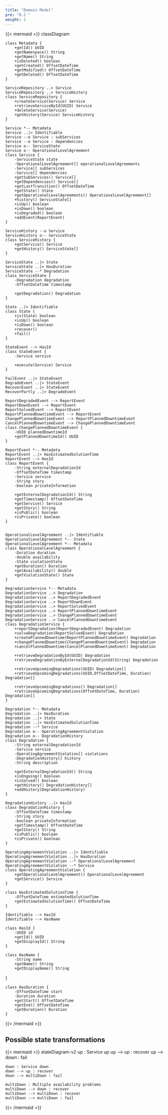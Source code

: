 ```yaml
---
title: "Domain Model"
pre: "8.2 "
weight: 2
---
```


{{< mermaid >}}
classDiagram

    class Metadata {
        +getId() UUID
        +getNamespace() String
        +getName() String
        +isDeleted() boolean
        +getCreated() OffsetDateTime
        +getModified() OffsetDateTime
        +getDeleted() OffsetDateTime
    }

    ServiceRepository ..> Service
    ServiceRepository ..> ServiceHistory
    class ServiceRepository {
        +createService(Service) Service
        +retrieveServiceById(UUID) Service
        +deleteService(Service)
        +getHistory(Service) ServiceHistory
    }

    Service *-- Metadata
    Service ..|> Identifiable
    Service --o Service : subServices
    Service --o Service : dependencies
    Service o-- ServiceState
    Service o-- OperationalLevelAgreement
    class Service {
        -ServiceState state
        -OperationalLevelAgreement[] operationalLevelAgreements
        -Service[] subServices
        -Service[] dependencies
        +getSubServices() Service[]
        +getDependencies() Service[]
        +getLastTransition() OffsetDateTime
        +getState() State
        +getOperationalLevelAgreements() OperationalLevelAgreement[]
        +history() ServiceState[]
        +isUp() boolean
        +isDown() boolean
        +isDegraded() boolean
        +addEvent(ReportEvent)
    }

    ServiceHistory --o Service
    ServiceHistory o-- ServiceState
    class ServiceHistory {
        +getService() Service
        +getHistory() ServiceState[]
    }

    ServiceState ..|> State
    ServiceState ..|> HasDuration
    ServiceState --* Degradation
    class ServiceState {
        -Degradation degradation
        -OffsetDateTime timestamp

        +getDegradation() Degradation
    }

    State ..|> Identifiable
    class State {
        +is(State) boolean
        +isUp() boolean
        +isDown() boolean
        +recover()
        +fail()
    }

    StateEvent --> HasId
    class StateEvent {
        -Service service

        +execute(Service) Service
    }

    FailEvent ..|> StateEvent
    DegradeEvent ..|> StateEvent
    RecoverEvent ..|> StateEvent
    RecoverPartly ..|> DegradeEvent

    ReportDegradedEvent --> ReportEvent
    ReportDownEvent --> ReportEvent
    ReportSolvedEvent --> ReportEvent
    ReportPlannedDowntimeEvent --> ReportEvent
    ChangePlannedDowntimeEvent --> ReportPlannedDowntimeEvent
    CancelPlannedDowntimeEvent --> ChangePlannedDowntimeEvent
    class ChangePlannedDowntimeEvent {
        -UUID plannedDowntimeId
        +getPlannedDowntimeId() UUID
    }

    ReportEvent *-- Metadata
    ReportEvent ..|> HasEstimatedSolutionTime
    ReportEvent --> HasId
    class ReportEvent {
        -String externalDegradationId
        -OffsetDateTime timestamp
        -Service service
        -String story
        -boolean privateInformation

        +getExternalDegradationId() String
        +getTimestamp() OffsetDateTime
        +getService() Service
        +getStory() String
        +isPublic() boolean
        +isPrivate() boolean
    }


    OperationalLevelAgreement ..|> Identifiable
    OperationalLevelAgreement *-- State
    OperationalLevelAgreement *-- Metadata
    class OperationalLevelAgreement {
        -Duration duration
        -double availability
        -State violationState
        +getDuration() Duration 
        +getAvailability() double
        +getViolationState() State
    }

    DegradationService *-- Metadata
    DegradationService ..> Degradation
    DegradationService ..> ReportDegradedEvent
    DegradationService ..> ReportDownEvent
    DegradationService ..> ReportSolvedEvent
    DegradationService ..> ReportPlannedDowntimeEvent
    DegradationService ..> ChangePlannedDowntimeEvent
    DegradationService ..> CancelPlannedDowntimeEvent
    class DegradationService {
        +reportDegradation(ReportDegradedEvent) Degradation
        +solveDegradation(ReportSolvedEvent) Degradation
        +createPlannedDowntime(ReportPlannedDowntimeEvent) Degradation
        +changePlannedDowntime(ChangePlannedDowntimeEvent) Degradation
        +cancelPlannedDowntime(CancelPlannedDowntimeEvent) Degradation

        +retrieveDegradationById(UUID) Degradation
        +retrieveDegradationByExternalDegradationId(String) Degradation
        
        +retrieveUpcomingDegradations(UUID) Degradation[]
        +retrieveUpcomingDegradations(UUID,OffsetDateTime, Duration) Degradation[]
        
        +retrieveUpcomingDegradations() Degradation[]
        +retrieveUpcomingDegradations(OffsetDateTime, Duration) Degradation[]
    }

    Degradation *-- Metadata
    Degradation ..|> HasDuration
    Degradation ..|> State
    Degradation ..|> HasEstimatedSolutionTime
    Degradation --* Service
    Degradation o-- OperatingAgreementViolation
    Degradation o-- DegradationHistory
    class Degradation {
        -String externalDegradationId
        -Service service
        -OperatingAgreementViolation[] violations
        -DegradationHistory[] history
        -String description

        +getExternalDegradationId() String
        +isOngoing() boolean
        +isSolved() boolean
        +getHistory() DegradationHistory[]
        +addHistory(DegradationHistory)
    }

    DegradationHistory ..|> HasId
    class DegradationHistory {
        -OffsetDateTime timestamp
        -String story
        -boolean privateInformation
        +getTimestamp() OffsetDateTime
        +getStory() String
        +isPublic() boolean
        +isPrivate() boolean
    }

    OperatingAgreementViolation ..|> Identifiable
    OperatingAgreementViolation ..|> HasDuration
    OperatingAgreementViolation --* OperationalLevelAgreement
    OperatingAgreementViolation --* Service
    class OperatingAgreementViolation {
        +getOperationalLevelAgreement() OperationalLevelAgreement
        +getService() Service
    }

    class HasEstimatedSolutionTime {
        -OffsetDateTime estimatedSolutionTime
        +getEstimatedSolutionTime() OffsetDateTime
    }

    Identifiable --> HasId
    Identifiable --> HasName

    class HasId {
        -UUID id
        +getId() UUID
        +getDisplayId() String
    }

    class HasName {
        -String name
        +getName() String
        +getDisplayName() String
   }

    class HasDuration {
        -OffsetDateTime start
        -Duration duration
        +getStart() OffsetDateTime
        +getEnd() OffsetDateTime
        +getDuration() Duration
    }
{{< /mermaid >}}

## Possible state transformations

{{< mermaid >}}
stateDiagram-v2
    up : Service up
    up --> up : recover
    up --> down : fail

    down : Service down
    down --> up : recover
    down --> multiDown : fail

    multiDown : Multiple availability problems
    multiDown --> down : recover
    multiDown --> multiDown : recover
    multiDown --> multiDown : fail
{{< /mermaid >}}

